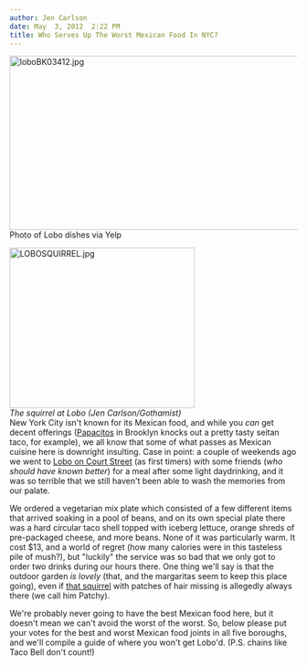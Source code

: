 ```yaml
---
author: Jen Carlson
date: May  3, 2012  2:22 PM
title: Who Serves Up The Worst Mexican Food In NYC?
---
```


<p><span class="mt-enclosure mt-enclosure-image" style="display: inline;"> <img alt="loboBK03412.jpg" src="https://web.archive.org/web/20120510085102im_/http://gothamist.com/attachments/arts_jen/loboBK03412.jpg" width="640" height="305" class="image-none"> </span><br>
<span class="photo_caption">Photo of Lobo dishes via Yelp</span></p>

<p><span class="mt-enclosure mt-enclosure-image" style="display: inline;"> </span></p><div class="image-left"> <img alt="LOBOSQUIRREL.jpg" src="https://web.archive.org/web/20120510085102im_/http://gothamist.com/attachments/arts_jen/LOBOSQUIRREL.jpg" width="324" height="281"> <br> <i style=" width:324px; ;display:block"> The squirrel at Lobo (Jen Carlson/Gothamist)</i></div> New York City isn&apos;t known for its Mexican food, and while you <em>can</em> get decent offerings (<a href="https://web.archive.org/web/20120510085102/http://gothamist.com/tags/PAPACITOS">Papacitos</a> in Brooklyn knocks out a pretty tasty seitan taco, for example), we all know that some of what passes as Mexican cuisine here is downright insulting. Case in point: a couple of weekends ago we went to <a href="https://web.archive.org/web/20120510085102/http://www.yelp.com/biz/lobo-brooklyn">Lobo on Court Street</a> (as first timers) with some friends (<em>who should have known better</em>) for a meal after some light daydrinking, and it was so terrible that we still haven&apos;t been able to wash the memories from our palate.<p></p>

<p>We ordered a vegetarian mix plate which consisted of a few different items that arrived soaking in a pool of beans, and on its own special plate there was a hard circular taco shell topped with iceberg lettuce, orange shreds of pre-packaged cheese, and more beans. None of it was particularly warm. It cost $13, and a world of regret (how many calories were in this tasteless pile of mush?), but &quot;luckily&quot; the service was so bad that we only got to order two drinks during our hours there. One thing we&apos;ll say is that the outdoor garden <em>is lovely</em> (that, and the margaritas seem to keep this place going), even if <a href="https://web.archive.org/web/20120510085102/https://twitter.com/#!/jenist/status/193830249799237632">that squirrel</a> with patches of hair missing is allegedly always there (we call him Patchy).</p>

<p>We&apos;re probably never going to have the best Mexican food here, but it doesn&apos;t mean we can&apos;t avoid the worst of the worst. So, below please put your votes for the best and worst Mexican food joints in all five boroughs, and we&apos;ll compile a guide of where you won&apos;t get Lobo&apos;d. (P.S. chains like Taco Bell don&apos;t count!)</p>